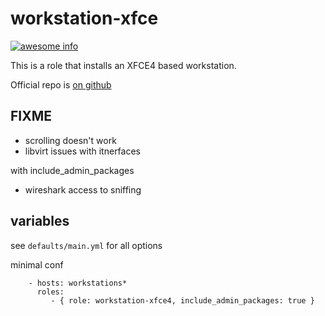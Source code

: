 workstation-xfce
=========
[![awesome info](https://travis-ci.org/moozer/ansible-role-workstation-xfce4.svg?branch=master)](https://travis-ci.org/moozer/ansible-role-workstation-xfce4)

This is a role that installs an XFCE4 based workstation.

Official repo is [on github](https://github.com/moozer/ansible-role-workstation-xfce4)

FIXME
-----

* scrolling doesn't work
* libvirt issues with itnerfaces

with include_admin_packages
* wireshark access to sniffing


variables
----------------

see `defaults/main.yml` for all options

minimal conf

```
    - hosts: workstations*
      roles:
         - { role: workstation-xfce4, include_admin_packages: true }
```         
